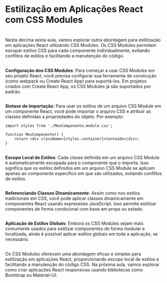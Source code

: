 
## <h1> Estilização em Aplicações React com CSS Modules <h1>


Nesta décima sexta aula, vamos explorar outra abordagem para estilização em aplicações React utilizando CSS Modules. Os CSS Modules permitem escopar estilos CSS para cada componente individualmente, evitando conflitos de estilos e facilitando a manutenção do código.
##


**Configuração dos CSS Modules**: Para começar a usar CSS Modules em seu projeto React, você precisa configurar sua ferramenta de construção (como webpack ou Create React App) para suportá-los. Em projetos criados com Create React App, os CSS Modules já são suportados por padrão.
##


**Sintaxe de Importação**: Para usar os estilos de um arquivo CSS Module em um componente React, você pode importar o arquivo CSS e atribuir as classes definidas a propriedades do objeto. Por exemplo:
```
import styles from './MeuComponente.module.css';

function MeuComponente() {
    return <div className={styles.container}>Conteúdo</div>;
}

```
##


**Escopo Local de Estilos**: Cada classe definida em um arquivo CSS Module é automaticamente escopada para o componente que o importa. Isso significa que os estilos definidos em um arquivo CSS Module se aplicam apenas ao componente específico em que são utilizados, evitando conflitos de estilos.
##


**Referenciando Classes Dinamicamente**: Assim como nos estilos tradicionais em CSS, você pode aplicar classes dinamicamente em componentes React usando expressões JavaScript. Isso permite estilizar componentes de forma condicional com base em props ou estado.
##


**Aplicação de Estilos Globais**: Embora os CSS Modules sejam mais comumente usados para estilizar componentes de forma modular e localizada, ainda é possível aplicar estilos globais em toda a aplicação, se necessário.
##


Os CSS Modules oferecem uma abordagem eficaz e simples para estilização em aplicações React, proporcionando escopo local de estilos e facilitando a manutenção do código CSS. Na próxima aula, vamos explorar como criar aplicações React responsivas usando bibliotecas como Bootstrap ou Material-UI.
